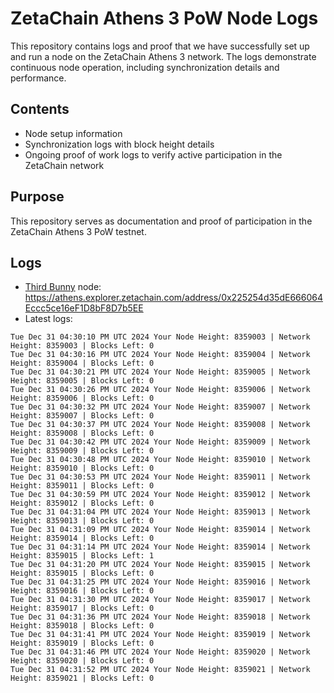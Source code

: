 # ZetaChain Athens 3 PoW Node Logs
This repository contains logs and proof that we have successfully set up and run a node on the ZetaChain Athens 3 network. The logs demonstrate continuous node operation, including synchronization details and performance.

## Contents
- Node setup information
- Synchronization logs with block height details
- Ongoing proof of work logs to verify active participation in the ZetaChain network

## Purpose
This repository serves as documentation and proof of participation in the ZetaChain Athens 3 PoW testnet.

## Logs

- [Third Bunny](https://thirdbunny.xyz/) node: https://athens.explorer.zetachain.com/address/0x225254d35dE666064Eccc5ce16eF1D8bF8D7b5EE
- Latest logs:
```
Tue Dec 31 04:30:10 PM UTC 2024 Your Node Height: 8359003 | Network Height: 8359003 | Blocks Left: 0
Tue Dec 31 04:30:16 PM UTC 2024 Your Node Height: 8359004 | Network Height: 8359004 | Blocks Left: 0
Tue Dec 31 04:30:21 PM UTC 2024 Your Node Height: 8359005 | Network Height: 8359005 | Blocks Left: 0
Tue Dec 31 04:30:26 PM UTC 2024 Your Node Height: 8359006 | Network Height: 8359006 | Blocks Left: 0
Tue Dec 31 04:30:32 PM UTC 2024 Your Node Height: 8359007 | Network Height: 8359007 | Blocks Left: 0
Tue Dec 31 04:30:37 PM UTC 2024 Your Node Height: 8359008 | Network Height: 8359008 | Blocks Left: 0
Tue Dec 31 04:30:42 PM UTC 2024 Your Node Height: 8359009 | Network Height: 8359009 | Blocks Left: 0
Tue Dec 31 04:30:48 PM UTC 2024 Your Node Height: 8359010 | Network Height: 8359010 | Blocks Left: 0
Tue Dec 31 04:30:53 PM UTC 2024 Your Node Height: 8359011 | Network Height: 8359011 | Blocks Left: 0
Tue Dec 31 04:30:59 PM UTC 2024 Your Node Height: 8359012 | Network Height: 8359012 | Blocks Left: 0
Tue Dec 31 04:31:04 PM UTC 2024 Your Node Height: 8359013 | Network Height: 8359013 | Blocks Left: 0
Tue Dec 31 04:31:09 PM UTC 2024 Your Node Height: 8359014 | Network Height: 8359014 | Blocks Left: 0
Tue Dec 31 04:31:14 PM UTC 2024 Your Node Height: 8359014 | Network Height: 8359015 | Blocks Left: 1
Tue Dec 31 04:31:20 PM UTC 2024 Your Node Height: 8359015 | Network Height: 8359015 | Blocks Left: 0
Tue Dec 31 04:31:25 PM UTC 2024 Your Node Height: 8359016 | Network Height: 8359016 | Blocks Left: 0
Tue Dec 31 04:31:30 PM UTC 2024 Your Node Height: 8359017 | Network Height: 8359017 | Blocks Left: 0
Tue Dec 31 04:31:36 PM UTC 2024 Your Node Height: 8359018 | Network Height: 8359018 | Blocks Left: 0
Tue Dec 31 04:31:41 PM UTC 2024 Your Node Height: 8359019 | Network Height: 8359019 | Blocks Left: 0
Tue Dec 31 04:31:46 PM UTC 2024 Your Node Height: 8359020 | Network Height: 8359020 | Blocks Left: 0
Tue Dec 31 04:31:52 PM UTC 2024 Your Node Height: 8359021 | Network Height: 8359021 | Blocks Left: 0
```
